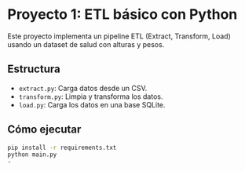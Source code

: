 # Proyecto 1: ETL básico con Python

Este proyecto implementa un pipeline ETL (Extract, Transform, Load) usando un dataset de salud con alturas y pesos.

## Estructura
- `extract.py`: Carga datos desde un CSV.
- `transform.py`: Limpia y transforma los datos.
- `load.py`: Carga los datos en una base SQLite.

## Cómo ejecutar

```bash
pip install -r requirements.txt
python main.py
-